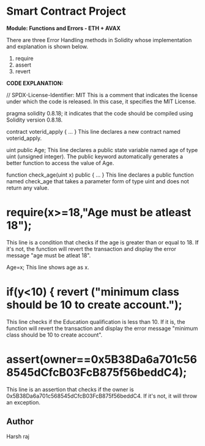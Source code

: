 # Smart Contract Project
**Module: Functions and Errors - ETH + AVAX**

There are three Error Handling methods in Solidity whose implementation and explanation is shown below.
1. require
2. assert
3. revert

**CODE EXPLANATION:**

// SPDX-License-Identifier: MIT
This is a comment that indicates the license under which the code is released. In this case, it specifies the MIT License.

pragma solidity 0.8.18;
it indicates that the code should be compiled using Solidity version 0.8.18.

contract voterid_apply { ... }
This line declares a new contract named voterid_apply.

uint public Age;
This line declares a public state variable named age of type uint (unsigned integer). The public keyword automatically generates a better function to access the value of Age.

function check_age(uint x) public { ... }
This line declares a public function named check_age that takes a parameter form of type uint and does not return any value.

# require(x>=18,"Age must be atleast 18");
This line is a condition that checks if the age is greater than or equal to 18. If it's not, the function will revert the transaction and display the error message "age must be atleat 18".

Age=x;
This line shows age as x.

# if(y<10) { revert ("minimum class should be 10 to create account.");
This line checks if the Education qualification is less than 10. If it is, the function will revert the transaction and display the error message "minimum class should be 10 to create account".

# assert(owner==0x5B38Da6a701c568545dCfcB03FcB875f56beddC4);
This line is an assertion that checks if the owner is 0x5B38Da6a701c568545dCfcB03FcB875f56beddC4. If it's not, it will throw an exception.

## Author

Harsh raj
